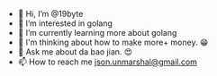 - 👋 Hi, I’m @19byte
- 👀 I’m interested in golang
- 🌱 I’m currently learning more about golang
- 🤔 I'm thinking about how to make more+ money. 😁
- 💬 Ask me about da bao jian. 😍
- 📫 How to reach me json.unmarshal@gmail.com

<!---
19byte/19byte is a ✨ special ✨ repository because its `README.md` (this file) appears on your GitHub profile.
You can click the Preview link to take a look at your changes.
--->
